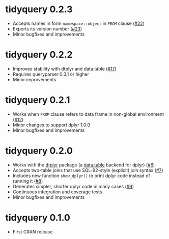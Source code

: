 # tidyquery 0.2.3

* Accepts names in form `namespace::object` in `FROM` clause ([#22](https://github.com/ianmcook/tidyquery/issues/22))
* Exports its version number ([#23](https://github.com/ianmcook/tidyquery/issues/23))
* Minor bugfixes and improvements

# tidyquery 0.2.2

* Improves stability with dtplyr and data.table ([#17](https://github.com/ianmcook/tidyquery/issues/17))
* Requires queryparser 0.3.1 or higher
* Minor improvements

# tidyquery 0.2.1

* Works when `FROM` clause refers to data frame in non-global environment ([#12](https://github.com/ianmcook/tidyquery/issues/12))
* Minor changes to support dplyr 1.0.0
* Minor bugfixes and improvements

# tidyquery 0.2.0

* Works with the [dtplyr](https://dtplyr.tidyverse.org/) package (a [data.table](http://r-datatable.com/) backend for dplyr) ([#6](https://github.com/ianmcook/tidyquery/issues/6))
* Accepts two-table joins that use SQL-92-style (explicit) join syntax ([#7](https://github.com/ianmcook/tidyquery/issues/7))
* Includes new function `show_dplyr()` to print dplyr code instead of running it ([#8](https://github.com/ianmcook/tidyquery/issues/8))
* Generates simpler, shorter dplyr code in many cases ([#9](https://github.com/ianmcook/tidyquery/issues/9))
* Continuous integration and coverage tests
* Minor bugfixes and improvements

# tidyquery 0.1.0

* First CRAN release

